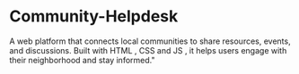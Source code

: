 # Community-Helpdesk
A web platform that connects local communities to share resources, events, and discussions. Built with HTML , CSS and JS , it helps users engage with their neighborhood and stay informed."
